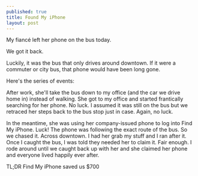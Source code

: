```yaml
---
published: true
title: Found My iPhone
layout: post
---
```

My fiancé left her phone on the bus today.

We got it back.

Luckily, it was the bus that only drives around downtown. If it were a commuter or city bus, that phone would have been long gone.

Here's the series of events:

After work, she'll take the bus down to my office (and the car we drive home in) instead of walking. She got to my office and started frantically searching for her phone. No luck. I assumed it was still on the bus but we retraced her steps back to the bus stop just in case. Again, no luck.

In the meantime, she was using her company-issued phone to log into Find My iPhone. Luck! The phone was following the exact route of the bus. So we chased it. Across downtown. I had her grab my stuff and I ran after it. Once I caught the bus, I was told they needed her to claim it. Fair enough. I rode around until we caught back up with her and she claimed her phone and everyone lived happily ever after.

TL;DR Find My iPhone saved us $700
